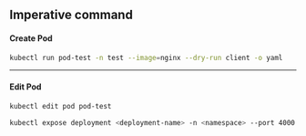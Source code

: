 ## Imperative command

#### Create Pod
```sh
kubectl run pod-test -n test --image=nginx --dry-run client -o yaml
```
----
#### Edit Pod
```sh
kubectl edit pod pod-test
```
```sh
kubectl expose deployment <deployment-name> -n <namespace> --port 4000 --type NodePort --dry-run client -o yaml
```